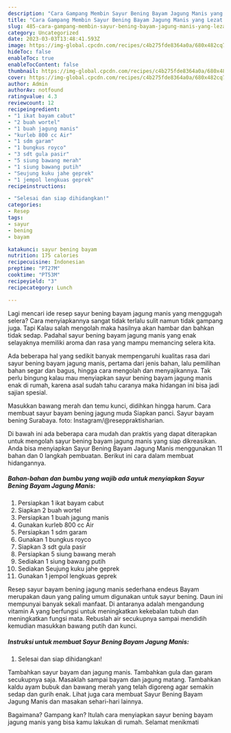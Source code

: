 ```yaml
---
description: "Cara Gampang Membin Sayur Bening Bayam Jagung Manis yang Lezat Sekali"
title: "Cara Gampang Membin Sayur Bening Bayam Jagung Manis yang Lezat Sekali"
slug: 485-cara-gampang-membin-sayur-bening-bayam-jagung-manis-yang-lezat-sekali
category: Uncategorized
date: 2023-03-03T13:48:41.593Z
image: https://img-global.cpcdn.com/recipes/c4b275fde8364a0a/680x482cq70/sayur-bening-bayam-jagung-manis-foto-resep-utama.jpg
hideToc: false
enableToc: true
enableTocContent: false
thumbnail: https://img-global.cpcdn.com/recipes/c4b275fde8364a0a/680x482cq70/sayur-bening-bayam-jagung-manis-foto-resep-utama.jpg
cover: https://img-global.cpcdn.com/recipes/c4b275fde8364a0a/680x482cq70/sayur-bening-bayam-jagung-manis-foto-resep-utama.jpg
author: Admin
authorAv: notfound
ratingvalue: 4.3
reviewcount: 12
recipeingredient:
- "1 ikat bayam cabut"
- "2 buah wortel"
- "1 buah jagung manis"
- "kurleb 800 cc Air"
- "1 sdm garam"
- "1 bungkus royco"
- "3 sdt gula pasir"
- "5 siung bawang merah"
- "1 siung bawang putih"
- "Seujung kuku jahe geprek"
- "1 jempol lengkuas geprek"
recipeinstructions:

- "Selesai dan siap dihidangkan!"
categories:
- Resep
tags:
- sayur
- bening
- bayam

katakunci: sayur bening bayam 
nutrition: 175 calories
recipecuisine: Indonesian
preptime: "PT27M"
cooktime: "PT53M"
recipeyield: "3"
recipecategory: Lunch

---
```



Lagi mencari ide resep sayur bening bayam jagung manis yang menggugah selera? Cara menyiapkannya sangat tidak terlalu sulit namun tidak gampang juga. Tapi Kalau salah mengolah maka hasilnya akan hambar dan bahkan tidak sedap. Padahal sayur bening bayam jagung manis yang enak selayaknya memiliki aroma dan rasa yang mampu memancing selera kita.


Ada beberapa hal yang sedikit banyak mempengaruhi kualitas rasa dari sayur bening bayam jagung manis, pertama dari jenis bahan, lalu pemilihan bahan segar dan bagus, hingga cara mengolah dan menyajikannya. Tak perlu bingung kalau mau menyiapkan sayur bening bayam jagung manis enak di rumah, karena asal sudah tahu caranya maka hidangan ini bisa jadi sajian spesial.

Masukkan bawang merah dan temu kunci, didihkan hingga harum. Cara membuat sayur bayam bening jagung muda Siapkan panci. Sayur bayam bening Surabaya. foto: Instagram/@reseppraktisharian.


Di bawah ini ada beberapa cara mudah dan praktis yang dapat diterapkan untuk mengolah sayur bening bayam jagung manis yang siap dikreasikan. Anda bisa menyiapkan Sayur Bening Bayam Jagung Manis menggunakan 11 bahan dan 0 langkah pembuatan. Berikut ini cara dalam membuat hidangannya.

<!--inarticleads1-->

##### Bahan-bahan dan bumbu yang wajib ada untuk menyiapkan Sayur Bening Bayam Jagung Manis:

1. Persiapkan 1 ikat bayam cabut
1. Siapkan 2 buah wortel
1. Persiapkan 1 buah jagung manis
1. Gunakan kurleb 800 cc Air
1. Persiapkan 1 sdm garam
1. Gunakan 1 bungkus royco
1. Siapkan 3 sdt gula pasir
1. Persiapkan 5 siung bawang merah
1. Sediakan 1 siung bawang putih
1. Sediakan Seujung kuku jahe geprek
1. Gunakan 1 jempol lengkuas geprek


Resep sayur bayam bening jagung manis sederhana endeus Bayam merupakan daun yang paling umum digunakan untuk sayur bening. Daun ini mempunyai banyak sekali manfaat. Di antaranya adalah mengandung vitamin A yang berfungsi untuk meningkatkan kekebalan tubuh dan meningkatkan fungsi mata. Rebuslah air secukupnya sampai mendidih kemudian masukkan bawang putih dan kunci. 

<!--inarticleads2-->

##### Instruksi untuk membuat Sayur Bening Bayam Jagung Manis:


1. Selesai dan siap dihidangkan!

Tambahkan sayur bayam dan jagung manis. Tambahkan gula dan garam secukupnya saja. Masaklah sampai bayam dan jagung matang. Tambahkan kaldu ayam bubuk dan bawang merah yang telah digoreng agar semakin sedap dan gurih enak. Lihat juga cara membuat Sayur Bening Bayam Jagung Manis dan masakan sehari-hari lainnya. 

Bagaimana? Gampang kan? Itulah cara menyiapkan sayur bening bayam jagung manis yang bisa kamu lakukan di rumah. Selamat menikmati
